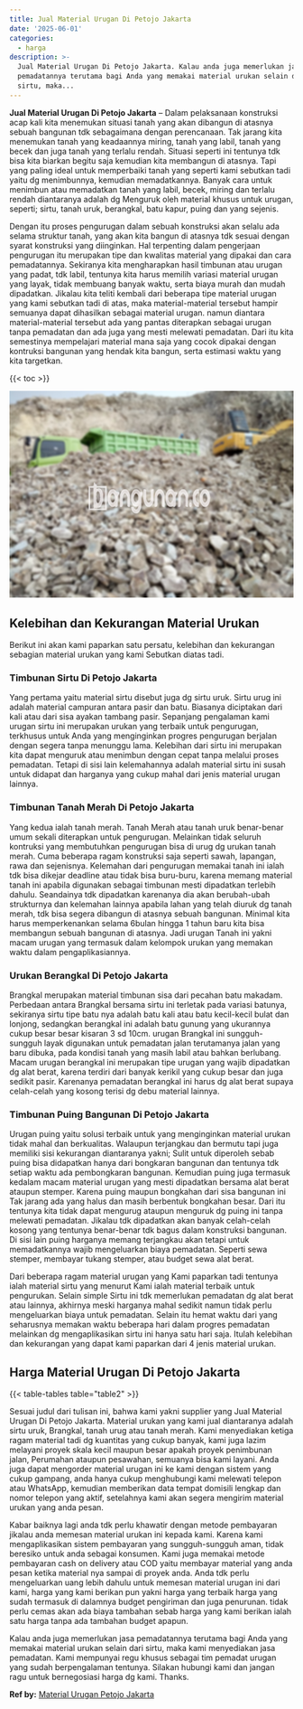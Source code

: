 ```yaml
---
title: Jual Material Urugan Di Petojo Jakarta
date: '2025-06-01'
categories:
  - harga
description: >-
  Jual Material Urugan Di Petojo Jakarta. Kalau anda juga memerlukan jasa
  pemadatannya terutama bagi Anda yang memakai material urukan selain dari
  sirtu, maka...
---
```


**Jual Material Urugan Di Petojo Jakarta** – Dalam pelaksanaan konstruksi acap kali kita menemukan situasi tanah yang akan dibangun di atasnya sebuah bangunan tdk sebagaimana dengan perencanaan. Tak jarang kita menemukan tanah yang keadaannya miring, tanah yang labil, tanah yang becek dan juga tanah yang terlalu rendah. Situasi seperti ini tentunya tdk bisa kita biarkan begitu saja kemudian kita membangun di atasnya. Tapi yang paling ideal untuk memperbaiki tanah yang seperti kami sebutkan tadi yaitu dg menimbunnya, kemudian memadatkannya. Banyak cara untuk menimbun atau memadatkan tanah yang labil, becek, miring dan terlalu rendah diantaranya adalah dg Menguruk oleh material khusus untuk urugan, seperti; sirtu, tanah uruk, berangkal, batu kapur, puing dan yang sejenis.

Dengan itu proses pengurugan dalam sebuah konstruksi akan selalu ada selama struktur tanah, yang akan kita bangun di atasnya tdk sesuai dengan syarat konstruksi yang diinginkan. Hal terpenting dalam pengerjaan pengurugan itu merupakan tipe dan kwalitas material yang dipakai dan cara pemadatannya. Sekiranya kita mengharapkan hasil timbunan atau urugan yang padat, tdk labil, tentunya kita harus memilih variasi material urugan yang layak, tidak membuang banyak waktu, serta biaya murah dan mudah dipadatkan. Jikalau kita teliti kembali dari beberapa tipe material urugan yang kami sebutkan tadi di atas, maka material-material tersebut hampir semuanya dapat dihasilkan sebagai material urugan. namun diantara material-material tersebut ada yang pantas diterapkan sebagai urugan tanpa pemadatan dan ada juga yang mesti melewati pemadatan. Dari itu kita semestinya mempelajari material mana saja yang cocok dipakai dengan kontruksi bangunan yang hendak kita bangun, serta estimasi waktu yang kita targetkan.

{{< toc >}}

![Jual Material Urugan Di Petojo Jakarta](/images/jual-urugan-34.png)

## Kelebihan dan Kekurangan Material Urukan

Berikut ini akan kami paparkan satu persatu, kelebihan dan kekurangan sebagian material urukan yang kami Sebutkan diatas tadi.

### Timbunan Sirtu Di Petojo Jakarta

Yang pertama yaitu material sirtu disebut juga dg sirtu uruk. Sirtu urug ini adalah material campuran antara pasir dan batu. Biasanya diciptakan dari kali atau dari sisa ayakan tambang pasir. Sepanjang pengalaman kami urugan sirtu ini merupakan urukan yang terbaik untuk pengurugan, terkhusus untuk Anda yang menginginkan progres pengurugan berjalan dengan segera tanpa menunggu lama. Kelebihan dari sirtu ini merupakan kita dapat menguruk atau menimbun dengan cepat tanpa melalui proses pemadatan. Tetapi di sisi lain kelemahannya adalah material sirtu ini susah untuk didapat dan harganya yang cukup mahal dari jenis material urugan lainnya.

### Timbunan Tanah Merah Di Petojo Jakarta

Yang kedua ialah tanah merah. Tanah Merah atau tanah uruk benar-benar umum sekali diterapkan untuk pengurugan. Melainkan tidak seluruh kontruksi yang membutuhkan pengurugan bisa di urug dg urukan tanah merah. Cuma beberapa ragam konstruksi saja seperti sawah, lapangan, rawa dan sejenisnya. Kelemahan dari pengurugan memakai tanah ini ialah tdk bisa dikejar deadline atau tidak bisa buru-buru, karena memang material tanah ini apabila digunakan sebagai timbunan mesti dipadatkan terlebih dahulu. Seandainya tdk dipadatkan karenanya dia akan berubah-ubah strukturnya dan kelemahan lainnya apabila lahan yang telah diuruk dg tanah merah, tdk bisa segera dibangun di atasnya sebuah bangunan. Minimal kita harus memperkenankan selama 6bulan hingga 1 tahun baru kita bisa membangun sebuah bangunan di atasnya. Jadi urugan Tanah ini yakni macam urugan yang termasuk dalam kelompok urukan yang memakan waktu dalam pengaplikasiannya.

### Urukan Berangkal Di Petojo Jakarta

Brangkal merupakan material timbunan sisa dari pecahan batu makadam. Perbedaan antara Brangkal bersama sirtu ini terletak pada variasi batunya, sekiranya sirtu tipe batu nya adalah batu kali atau batu kecil-kecil bulat dan lonjong, sedangkan berangkal ini adalah batu gunung yang ukurannya cukup besar besar kisaran 3 sd 10cm. urugan Brangkal ini sungguh-sungguh layak digunakan untuk pemadatan jalan terutamanya jalan yang baru dibuka, pada kondisi tanah yang masih labil atau bahkan berlubang. Macam urugan berangkal ini merupakan tipe urugan yang wajib dipadatkan dg alat berat, karena terdiri dari banyak kerikil yang cukup besar dan juga sedikit pasir. Karenanya pemadatan berangkal ini harus dg alat berat supaya celah-celah yang kosong terisi dg debu material lainnya.

### Timbunan Puing Bangunan Di Petojo Jakarta

Urugan puing yaitu solusi terbaik untuk yang menginginkan material urukan tidak mahal dan berkualitas. Walaupun terjangkau dan bermutu tapi juga memiliki sisi kekurangan diantaranya yakni; Sulit untuk diperoleh sebab puing bisa didapatkan hanya dari bongkaran bangunan dan tentunya tdk setiap waktu ada pembongkaran bangunan. Kemudian puing juga termasuk kedalam macam material urugan yang mesti dipadatkan bersama alat berat ataupun stemper. Karena puing maupun bongkahan dari sisa bangunan ini Tak jarang ada yang halus dan masih berbentuk bongkahan besar. Dari itu tentunya kita tidak dapat mengurug ataupun menguruk dg puing ini tanpa melewati pemadatan. Jikalau tdk dipadatkan akan banyak celah-celah kosong yang tentunya benar-benar tdk bagus dalam konstruksi bangunan. Di sisi lain puing harganya memang terjangkau akan tetapi untuk memadatkannya wajib mengeluarkan biaya pemadatan. Seperti sewa stemper, membayar tukang stemper, atau budget sewa alat berat.

Dari beberapa ragam material urugan yang Kami paparkan tadi tentunya ialah material sirtu yang menurut Kami ialah material terbaik untuk pengurukan. Selain simple Sirtu ini tdk memerlukan pemadatan dg alat berat atau lainnya, akhirnya meski harganya mahal sedikit namun tidak perlu mengeluarkan biaya untuk pemadatan. Selain itu hemat waktu dari yang seharusnya memakan waktu beberapa hari dalam progres pemadatan melainkan dg mengaplikasikan sirtu ini hanya satu hari saja. Itulah kelebihan dan kekurangan yang dapat kami paparkan dari 4 jenis material urukan.

## Harga Material Urugan Di Petojo Jakarta

{{< table-tables table="table2" >}}

Sesuai judul dari tulisan ini, bahwa kami yakni supplier yang Jual Material Urugan Di Petojo Jakarta. Material urukan yang kami jual diantaranya adalah sirtu uruk, Brangkal, tanah urug atau tanah merah. Kami menyediakan ketiga ragam material tadi dg kuantitas yang cukup banyak, kami juga lazim melayani proyek skala kecil maupun besar apakah proyek penimbunan jalan, Perumahan ataupun pesawahan, semuanya bisa kami layani. Anda juga dapat mengorder material urugan ini ke kami dengan sistem yang cukup gampang, anda hanya cukup menghubungi kami melewati telepon atau WhatsApp, kemudian memberikan data tempat domisili lengkap dan nomor telepon yang aktif, setelahnya kami akan segera mengirim material urukan yang anda pesan.

Kabar baiknya lagi anda tdk perlu khawatir dengan metode pembayaran jikalau anda memesan material urukan ini kepada kami. Karena kami mengaplikasikan sistem pembayaran yang sungguh-sungguh aman, tidak beresiko untuk anda sebagai konsumen. Kami juga memakai metode pembayaran cash on delivery atau COD yaitu membayar material yang anda pesan ketika material nya sampai di proyek anda. Anda tdk perlu mengeluarkan uang lebih dahulu untuk memesan material urugan ini dari kami, harga yang kami berikan pun yakni harga yang terbaik harga yang sudah termasuk di dalamnya budget pengiriman dan juga penurunan. tidak perlu cemas akan ada biaya tambahan sebab harga yang kami berikan ialah satu harga tanpa ada tambahan budget apapun.

Kalau anda juga memerlukan jasa pemadatannya terutama bagi Anda yang memakai material urukan selain dari sirtu, maka kami menyediakan jasa pemadatan. Kami mempunyai regu khusus sebagai tim pemadat urugan yang sudah berpengalaman tentunya. Silakan hubungi kami dan jangan ragu untuk bernegosiasi harga dg kami. Thanks.

**Ref by:** [Material Urugan Petojo Jakarta](https://id.wikipedia.org/wiki/Material)
